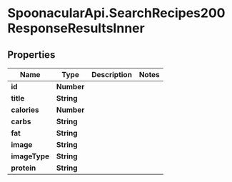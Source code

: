 # SpoonacularApi.SearchRecipes200ResponseResultsInner

## Properties

Name | Type | Description | Notes
------------ | ------------- | ------------- | -------------
**id** | **Number** |  | 
**title** | **String** |  | 
**calories** | **Number** |  | 
**carbs** | **String** |  | 
**fat** | **String** |  | 
**image** | **String** |  | 
**imageType** | **String** |  | 
**protein** | **String** |  | 


